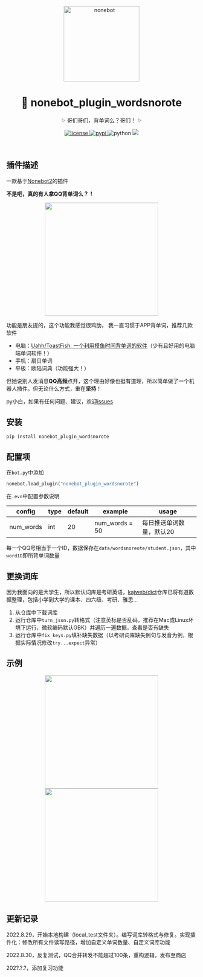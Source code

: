 <p align="center">
  <a href="https://v2.nonebot.dev/"><img src="https://v2.nonebot.dev/logo.png" width="200" height="200" alt="nonebot"></a>
</p>
<div align="center">
<h1 align="center">📕 nonebot_plugin_wordsnorote</h1>
✨ 哥们哥们，背单词么？哥们！ ✨

</div>

<p align="center">
  <a href="https://github.com/GC-ZF/nonebot_plugin_wordsnorote/blob/main/LICENSE">
    <img src="https://img.shields.io/github/license/GC-ZF/nonebot_plugin_wordsnorote" alt="license">
  </a>
  <a href="https://pypi.python.org/pypi/nonebot_plugin_wordsnorote">
    <img src="https://img.shields.io/pypi/v/nonebot_plugin_wordsnorote" alt="pypi">
  </a>
  <img src="https://img.shields.io/badge/python-3.7.3+-blue" alt="python">
  <img  src="https://visitor-badge.glitch.me/badge?page_id=nonebot_plugin_wordsnorote" /><br />
</p></br>


## 插件描述

一款基于[Nonebot2](https://github.com/nonebot/nonebot2)的插件

**不是吧，真的有人拿QQ背单词么？！**

<div align="center">
  <img height="300px" src="https://testingcf.jsdelivr.net/gh/GC-ZF/nonebot_plugin_wordsnorote/img/example1.png">
</div>

功能是朋友提的，这个功能我感觉很鸡肋， 我一直习惯于APP背单词，推荐几款软件

* 电脑：[Uahh/ToastFish: 一个利用摸鱼时间背单词的软件](https://github.com/Uahh/ToastFish)（少有且好用的电脑端单词软件！）
* 手机：扇贝单词
* 平板：欧陆词典（功能强大！）

但她说别人发消息**QQ高频**点开，这个理由好像也挺有道理，所以简单做了一个机器人插件。但无论什么方式，重在**坚持**！

py小白，如果有任何问题、建议，欢迎[issues](https://github.com/GC-ZF/nonebot_plugin_wordsnorote/issues)

## 安装
```python
pip install nonebot_plugin_wordsnorote
```
## 配置项
在`bot.py`中添加
```python
nonebot.load_plugin("nonebot_plugin_wordsnorote")
```
在`.evn`中配置参数说明

| config    | type | default | example        | usage                    |
| --------- | ---- | ------- | -------------- | ------------------------ |
| num_words | int  | 20      | num_words = 50 | 每日推送单词数量，默认20 |

每一个QQ号相当于一个ID，数据保存在`data/wordsnoreote/student.json`，其中`wordID`即所背单词数量

## 更换词库

因为我面向的是大学生，所以默认词库是考研英语，[kajweb/dict](https://github.com/kajweb/dict)仓库已将有道数据整理，包括小学到大学的课本、四六级、考研、雅思...

1. 从仓库中下载词库
2. 运行仓库中`turn_json.py`转格式（注意英标是否乱码，推荐在Mac或Linux环境下运行，微软编码默认GBK）并遍历一遍数据，查看是否有缺失
3. 运行仓库中`fix_keys.py`填补缺失数据（以考研词库缺失例句与发音为例，根据实际情况修改`try...expect`异常）

## 示例

<div align="center">
  <img height="300px" src="https://testingcf.jsdelivr.net/gh/GC-ZF/nonebot_plugin_wordsnorote/img/example2.png">
  <img height="300px" src="https://testingcf.jsdelivr.net/gh/GC-ZF/nonebot_plugin_wordsnorote/img/example3.png">
</div>

## 更新记录

2022.8.29，开始本地构建（local_test文件夹）。编写词库转格式与修复。实现插件化：修改所有文件读写路径，增加自定义单词数量、自定义词库功能

2022.8.30，反复测试，QQ合并转发不能超过100条，重构逻辑，发布至商店

202?.?.?，添加复习功能
